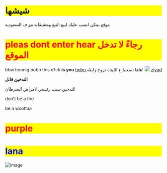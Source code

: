 # <b>شيشها</b>
موقع يمكن انصب عليك لبيع التبغ ومشتقاته مو ف السعودية


<body>
<h1 style=" color: red" >
pleas dont enter hear
رجاءً لا تدخل الموقع
  </h1>
<title>
  Dackar
</title>
bbw
<html>
  honnig
  bobo
  </html>
this d1ck <b>is you</b>
<a href="https://www.mohmal.com/ar/inbox"> bobo </a>
اهاها تضغط ع اللينك تروح زلطه 
</body>
<body>
 <img src="![image](https://user-images.githubusercontent.com/99249323/153039375-3d2db217-09b6-428a-823e-4ff77cd6d728.jpeg)
">
  </body>
<a href="https://www.instagram.com"> ziyad </a>
<p> <b>التدخين قاتل</b> <p>
  <p>التدخين سبب رئيسي لامراض السرطان</p>
  don't be a fire 
  <p> be a woottaa</p>
<h1 style=" color: red" >  purple</h1>
<h1 style="color: blue">lana</h1>  


<style type="text/css">
  h1 {background-color: yellow;}
</style>
![image](https://user-images.githubusercontent.com/99249323/153202659-77c3e373-927d-49b1-b6a6-ad319e9756e6.jpeg)

